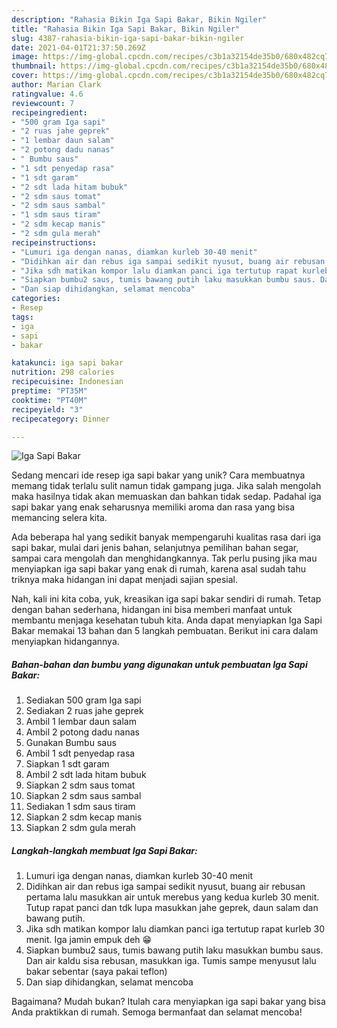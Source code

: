 ```yaml
---
description: "Rahasia Bikin Iga Sapi Bakar, Bikin Ngiler"
title: "Rahasia Bikin Iga Sapi Bakar, Bikin Ngiler"
slug: 4387-rahasia-bikin-iga-sapi-bakar-bikin-ngiler
date: 2021-04-01T21:37:50.269Z
image: https://img-global.cpcdn.com/recipes/c3b1a32154de35b0/680x482cq70/iga-sapi-bakar-foto-resep-utama.jpg
thumbnail: https://img-global.cpcdn.com/recipes/c3b1a32154de35b0/680x482cq70/iga-sapi-bakar-foto-resep-utama.jpg
cover: https://img-global.cpcdn.com/recipes/c3b1a32154de35b0/680x482cq70/iga-sapi-bakar-foto-resep-utama.jpg
author: Marian Clark
ratingvalue: 4.6
reviewcount: 7
recipeingredient:
- "500 gram Iga sapi"
- "2 ruas jahe geprek"
- "1 lembar daun salam"
- "2 potong dadu nanas"
- " Bumbu saus"
- "1 sdt penyedap rasa"
- "1 sdt garam"
- "2 sdt lada hitam bubuk"
- "2 sdm saus tomat"
- "2 sdm saus sambal"
- "1 sdm saus tiram"
- "2 sdm kecap manis"
- "2 sdm gula merah"
recipeinstructions:
- "Lumuri iga dengan nanas, diamkan kurleb 30-40 menit"
- "Didihkan air dan rebus iga sampai sedikit nyusut, buang air rebusan pertama lalu masukkan air untuk merebus yang kedua kurleb 30 menit. Tutup rapat panci dan tdk lupa masukkan jahe geprek, daun salam dan bawang putih."
- "Jika sdh matikan kompor lalu diamkan panci iga tertutup rapat kurleb 30 menit. Iga jamin empuk deh 😁"
- "Siapkan bumbu2 saus, tumis bawang putih laku masukkan bumbu saus. Dan air kaldu sisa rebusan, masukkan iga. Tumis sampe menyusut lalu bakar sebentar (saya pakai teflon)"
- "Dan siap dihidangkan, selamat mencoba"
categories:
- Resep
tags:
- iga
- sapi
- bakar

katakunci: iga sapi bakar 
nutrition: 298 calories
recipecuisine: Indonesian
preptime: "PT35M"
cooktime: "PT40M"
recipeyield: "3"
recipecategory: Dinner

---
```



![Iga Sapi Bakar](https://img-global.cpcdn.com/recipes/c3b1a32154de35b0/680x482cq70/iga-sapi-bakar-foto-resep-utama.jpg)

Sedang mencari ide resep iga sapi bakar yang unik? Cara membuatnya memang tidak terlalu sulit namun tidak gampang juga. Jika salah mengolah maka hasilnya tidak akan memuaskan dan bahkan tidak sedap. Padahal iga sapi bakar yang enak seharusnya memiliki aroma dan rasa yang bisa memancing selera kita.

Ada beberapa hal yang sedikit banyak mempengaruhi kualitas rasa dari iga sapi bakar, mulai dari jenis bahan, selanjutnya pemilihan bahan segar, sampai cara mengolah dan menghidangkannya. Tak perlu pusing jika mau menyiapkan iga sapi bakar yang enak di rumah, karena asal sudah tahu triknya maka hidangan ini dapat menjadi sajian spesial.




Nah, kali ini kita coba, yuk, kreasikan iga sapi bakar sendiri di rumah. Tetap dengan bahan sederhana, hidangan ini bisa memberi manfaat untuk membantu menjaga kesehatan tubuh kita. Anda dapat menyiapkan Iga Sapi Bakar memakai 13 bahan dan 5 langkah pembuatan. Berikut ini cara dalam menyiapkan hidangannya.

<!--inarticleads1-->

##### Bahan-bahan dan bumbu yang digunakan untuk pembuatan Iga Sapi Bakar:

1. Sediakan 500 gram Iga sapi
1. Sediakan 2 ruas jahe geprek
1. Ambil 1 lembar daun salam
1. Ambil 2 potong dadu nanas
1. Gunakan  Bumbu saus
1. Ambil 1 sdt penyedap rasa
1. Siapkan 1 sdt garam
1. Ambil 2 sdt lada hitam bubuk
1. Siapkan 2 sdm saus tomat
1. Siapkan 2 sdm saus sambal
1. Sediakan 1 sdm saus tiram
1. Siapkan 2 sdm kecap manis
1. Siapkan 2 sdm gula merah




<!--inarticleads2-->

##### Langkah-langkah membuat Iga Sapi Bakar:

1. Lumuri iga dengan nanas, diamkan kurleb 30-40 menit
1. Didihkan air dan rebus iga sampai sedikit nyusut, buang air rebusan pertama lalu masukkan air untuk merebus yang kedua kurleb 30 menit. Tutup rapat panci dan tdk lupa masukkan jahe geprek, daun salam dan bawang putih.
1. Jika sdh matikan kompor lalu diamkan panci iga tertutup rapat kurleb 30 menit. Iga jamin empuk deh 😁
1. Siapkan bumbu2 saus, tumis bawang putih laku masukkan bumbu saus. Dan air kaldu sisa rebusan, masukkan iga. Tumis sampe menyusut lalu bakar sebentar (saya pakai teflon)
1. Dan siap dihidangkan, selamat mencoba




Bagaimana? Mudah bukan? Itulah cara menyiapkan iga sapi bakar yang bisa Anda praktikkan di rumah. Semoga bermanfaat dan selamat mencoba!
